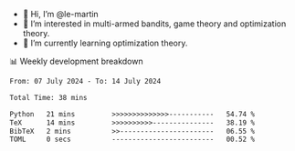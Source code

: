 - 👋 Hi, I’m @le-martin
- 👀 I’m interested in multi-armed bandits, game theory and optimization theory.
- 🌱 I’m currently learning optimization theory.
<!---- 💞️ I’m looking to collaborate on ...
- 📫 How to reach me ...-->

<!---
Tutorial for using WakaTime stats in GitHub profile: https://github.com/athul/waka-readme
-->

📊 Weekly development breakdown
<!--START_SECTION:waka-->

```txt
From: 07 July 2024 - To: 14 July 2024

Total Time: 38 mins

Python   21 mins         >>>>>>>>>>>>>>-----------   54.74 %
TeX      14 mins         >>>>>>>>>>---------------   38.19 %
BibTeX   2 mins          >>-----------------------   06.55 %
TOML     0 secs          -------------------------   00.52 %
```

<!--END_SECTION:waka-->

<!---
le-martin/le-martin is a ✨ special ✨ repository because its `README.md` (this file) appears on your GitHub profile.
You can click the Preview link to take a look at your changes.
--->

